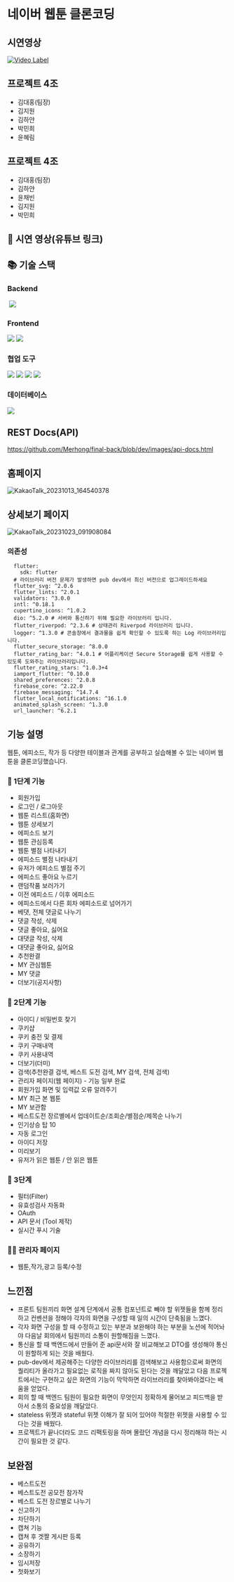

# 네이버 웹툰 클론코딩

## 시연영상
[![Video Label](http://img.youtube.com/vi/AUlqyQ6gb64/0.jpg)](https://youtu.be/AUlqyQ6gb64)

## 프로젝트 4조
* 김대홍(팀장)
* 김지원
* 김하얀
* 박민희
* 윤혜림


## 프로젝트 4조
- 김대홍(팀장)
- 김하얀
- 윤채빈
- 김지원
- 박민희

## 📌 시연 영상(유튜브 링크)

## 📚 기술 스택

### Backend
 <img src="https://img.shields.io/badge/Springboot-6DB33F?style=for-the-badge&logo=SpringBoot&logoColor=white">
 
### Frontend
<img src="https://img.shields.io/badge/flutter-02569B?style=for-the-badge&logo=Flutter&logoColor=white"> <img src="https://img.shields.io/badge/HTML5-E34F26?style=for-the-badge&logo=HTML5&logoColor=white">

### 협업 도구
<img src="https://img.shields.io/badge/GitHub-181717?style=for-the-badge&logo=GitHub&logoColor=white"> <img src="https://img.shields.io/badge/Git-F05032?style=for-the-badge&logo=Git&logoColor=white"> <img src="https://img.shields.io/badge/Slack-4A154B?style=for-the-badge&logo=Slack&logoColor=white"> <img src="https://img.shields.io/badge/Notion-000000?style=for-the-badge&logo=Notion&logoColor=white">

### 데이터베이스
<img src="https://img.shields.io/badge/MySQL-4479A1?style=for-the-badge&logo=MySQL&logoColor=white">

## REST Docs(API)
https://github.com/Merhong/final-back/blob/dev/images/api-docs.html


## 홈페이지

![KakaoTalk_20231013_164540378](https://github.com/Merhong/toy-front/assets/78343061/fbb6813f-84a7-42a0-811a-86e925785d12)

## 상세보기 페이지

![KakaoTalk_20231023_091908084](https://github.com/Merhong/toy-front/assets/78343061/01cf3707-c296-4eab-81f5-749e0aede679)



### 의존성

``` dependencies:
  flutter:
    sdk: flutter
  # 라이브러리 버전 문제가 발생하면 pub dev에서 최신 버전으로 업그레이드하세요
  flutter_svg: ^2.0.6
  flutter_lints: ^2.0.1
  validators: ^3.0.0
  intl: ^0.18.1
  cupertino_icons: ^1.0.2
  dio: ^5.2.0 # 서버와 통신하기 위해 필요한 라이브러리 입니다.
  flutter_riverpod: ^2.3.6 # 상태관리 Riverpod 라이브러리 입니다.
  logger: ^1.3.0 # 콘솔창에서 결과물을 쉽게 확인할 수 있도록 하는 Log 라이브러리입니다.
  flutter_secure_storage: ^8.0.0
  flutter_rating_bar: ^4.0.1 # 어플리케이션 Secure Storage를 쉽게 사용할 수 있도록 도와주는 라이브러리입니다.
  flutter_rating_stars: ^1.0.3+4
  iamport_flutter: ^0.10.0
  shared_preferences: ^2.0.8
  firebase_core: ^2.22.0
  firebase_messaging: ^14.7.4
  flutter_local_notifications: ^16.1.0
  animated_splash_screen: ^1.3.0
  url_launcher: ^6.2.1
```


## 기능 설명

웹툰, 에피소드, 작가 등 다양한 테이블과 관계를 공부하고 실습해볼 수 있는 네이버 웹툰을 클론코딩했습니다.


### 🧁 1단계 기능
- 회원가입 
- 로그인 / 로그아웃
- 웹툰 리스트(홈화면) 
- 웹툰 상세보기 
- 에피소드 보기 
- 웹툰 관심등록 
- 웹툰 별점 나타내기 
- 에피소드 별점 나타내기 
- 유저가 에피소드 별점 주기
- 에피소드 좋아요 누르기
- 랜덤작품 보러가기 
- 이전 에피소드 / 이후 에피소드 
- 에피소드에서 다른 회차 에피소드로 넘어가기
- 베댓, 전체 댓글로 나누기
- 댓글 작성, 삭제
- 댓글 좋아요, 싫어요
- 대댓글 작성, 삭제
- 대댓글 좋아요, 싫어요
- 추천완결
- MY 관심웹툰 
- MY 댓글 
- 더보기(공지사항)

### 🍰 2단계 기능
- 아이디 / 비밀번호 찾기
- 쿠키샵
- 쿠키 충전 및 결제
- 쿠키 구매내역
- 쿠키 사용내역
- 더보기(더미)
- 검색(추천완결 검색, 베스트 도전 검색, MY 검색, 전체 검색)
- 관리자 페이지(웹 페이지) - 기능 일부 완료
- 회원가입 화면  및 입력값 오류 알려주기
- MY 최근 본 웹툰
- MY 보관함
- 베스트도전 장르별에서 업데이트순/조회순/별점순/제목순 나누기
- 인기상승 탑 10
- 자동 로그인
- 아이디 저장
- 미리보기
- 유저가 읽은 웹툰 / 안 읽은 웹툰 

### 🍮 3단계
- 필터(Filter)
- 유효성검사 자동화
- OAuth
- API 문서 (Tool 제작)
- 실시간 푸시 기술

### 🧑‍💼 관리자 페이지

- 웹툰,작가,광고 등록/수정



  
## 느낀점
- 프론트 팀원끼리 화면 설계 단계에서 공통 컴포넌트로 빼야 할 위젯들을 함께 정리하고 
컨벤션을 정해야 각자의 화면을 구성할 때 일의 시간이 단축됨을 느꼈다.
- 각자 화면 구성을 할 때 수정하고 있는 부분과 보완해야 하는 부분을 노션에 적어놔야 다음날 회의에서 팀원끼리 소통이
원할해짐을 느꼈다.
- 통신을 할 때 백엔드에서 만들어 준 api문서와 잘 비교해보고 DTO를 생성해야 통신이 원할하게 되는 것을 배웠다.
- pub-dev에서 제공해주는 다양한 라이브러리를 검색해보고 사용함으로써 화면의 퀄리티가 올라가고 필요없는 로직을 짜지 않아도
된다는 것을 깨달았고 다음 프로젝트에서는 구현하고 싶은 화면의 기능이 막막하면 라이브러리를 찾아봐야겠다는 배움을 얻었다.
- 회의 할 때 백엔드 팀원이 필요한 화면이 무엇인지 정확하게 물어보고 피드백을 받아서  소통의 중요성을 깨달았다.
- stateless 위젯과 stateful 위젯 이해가 잘 되어 있어야 적절한 위젯을 사용할 수 있다는 것을 배웠다. 
- 프로젝트가 끝나더라도 코드 리팩토링을 하며 몰랐던 개념을 다시 정리해햐 하는 시간이 필요한 것 같다.

## 보완점
- 베스트도전
- 베스트도전 공모전 참가작
- 베스트 도전 장르별로 나누기
- 신고하기
- 차단하기
- 캡쳐 기능
- 캡쳐 후 겟짤 게시판 등록
- 공유하기
- 소장하기
- 임시저장
- 첫화보기

